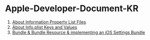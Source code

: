 # Apple-Developer-Document-KR

1. [About Information Property List Files](https://to-remember-for-100-years.tistory.com/87?category=952091)
2. [About Info.plist Keys and Values](https://to-remember-for-100-years.tistory.com/85?category=952091)
3. [Bundle & Bundle Resource & implementing an iOS Settings Bundle ](https://to-remember-for-100-years.tistory.com/88?category=952091)
